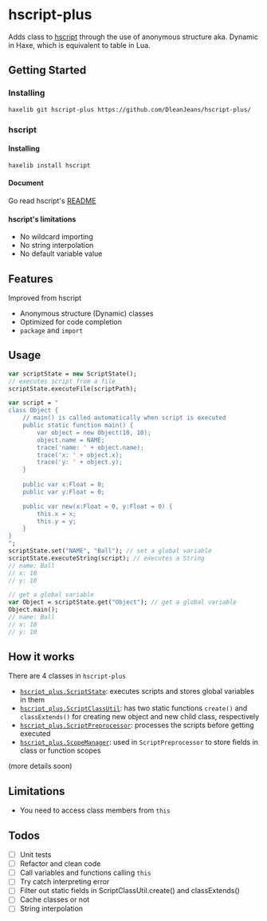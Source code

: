 # hscript-plus

Adds class to [hscript](https://github.com/HaxeFoundation/hscript) through the use of anonymous structure aka. Dynamic in Haxe, which is equivalent to table in Lua.

## Getting Started
### Installing
```
haxelib git hscript-plus https://github.com/DleanJeans/hscript-plus/
```

### hscript
#### Installing
```
haxelib install hscript
```

#### Document
Go read hscript's [README](https://github.com/HaxeFoundation/hscript/blob/master/README.md)

#### hscript's limitations
- No wildcard importing
- No string interpolation
- No default variable value

## Features
Improved from hscript

- Anonymous structure (Dynamic) classes
- Optimized for code completion
- `package` and `import`

## Usage
```haxe
var scriptState = new ScriptState();
// executes script from a file
scriptState.executeFile(scriptPath);

var script = "
class Object {
	// main() is called automatically when script is executed
	public static function main() {
		var object = new Object(10, 10);
		object.name = NAME;
		trace('name: ' + object.name);
		trace('x: ' + object.x);
		trace('y: ' + object.y);
	}
	
	public var x:Float = 0;
	public var y:Float = 0;

	public var new(x:Float = 0, y:Float = 0) {
		this.x = x;
		this.y = y;
	}
}
";
scriptState.set("NAME", "Ball"); // set a global variable
scriptState.executeString(script); // executes a String
// name: Ball
// x: 10
// y: 10

// get a global variable
var Object = scriptState.get("Object"); // get a global variable
Object.main();
// name: Ball
// x: 10
// y: 10
```

## How it works
There are 4 classes in `hscript-plus`
- [`hscript_plus.ScriptState`](https://github.com/DleanJeans/hscript-plus/blob/master/hscript_plus/ScriptState.hx): executes scripts and stores global variables in them
- [`hscript_plus.ScriptClassUtil`](https://github.com/DleanJeans/hscript-plus/blob/master/hscript_plus/ScriptClassUtil.hx): has two static functions `create()` and `classExtends()` for creating new object and new child class, respectively
- [`hscript_plus.ScriptPreprocessor`](https://github.com/DleanJeans/hscript-plus/blob/master/hscript_plus/ScriptPreprocessor.hx): processes the scripts before getting executed
- [`hscript_plus.ScopeManager`](https://github.com/DleanJeans/hscript-plus/blob/master/hscript_plus/ScopeManager.hx): used in `ScriptPreprocessor` to store fields in class or function scopes

(more details soon)

## Limitations
- You need to access class members from `this` 

## Todos
- [ ] Unit tests
- [ ] Refactor and clean code
- [ ] Call variables and functions calling `this`
- [ ] Try catch interpreting error
- [ ] Filter out static fields in ScriptClassUtil.create() and classExtends()
- [ ] Cache classes or not
- [ ] String interpolation